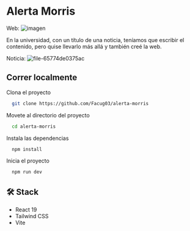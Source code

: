 
# Alerta Morris

Web:
![imagen](https://github.com/user-attachments/assets/b2c8d35e-77be-4de7-af6e-7aeafeab4493)

En la universidad, con un título de una noticia, teníamos que escribir el contenido, pero quise llevarlo más allá y también creé la web.

Noticia:
![file-65774de0375ac](https://github.com/user-attachments/assets/4a08d381-b906-44b6-b62c-94a5dce75af4)

## Correr localmente

Clona el proyecto

```bash
  git clone https://github.com/Facug03/alerta-morris
```

Movete al directorio del proyecto

```bash
  cd alerta-morris
```

Instala las dependencias

```bash
  npm install
```

Inicia el proyecto

```bash
  npm run dev
```

## 🛠️ Stack

- React 19
- Tailwind CSS
- Vite
